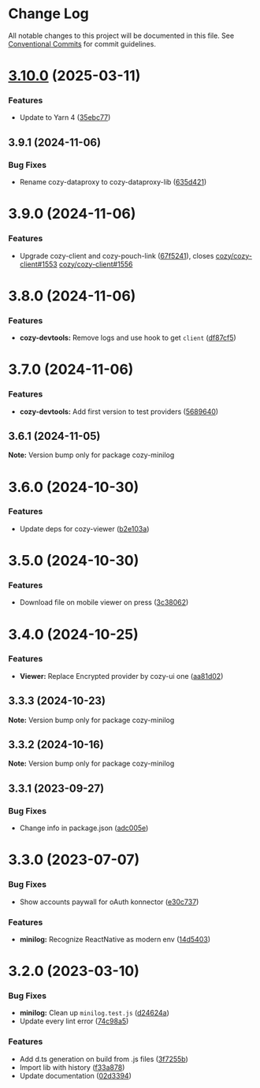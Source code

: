# Change Log

All notable changes to this project will be documented in this file.
See [Conventional Commits](https://conventionalcommits.org) for commit guidelines.

# [3.10.0](https://github.com/cozy/cozy-libs/compare/cozy-minilog@3.9.1...cozy-minilog@3.10.0) (2025-03-11)

### Features

- Update to Yarn 4 ([35ebc77](https://github.com/cozy/cozy-libs/commit/35ebc776f815a76f5a8937e81198e43679702e03))

## 3.9.1 (2024-11-06)

### Bug Fixes

- Rename cozy-dataproxy to cozy-dataproxy-lib ([635d421](https://github.com/cozy/cozy-libs/commit/635d421045fc0374ca88cd68ec4941c95c40a0dd))

# 3.9.0 (2024-11-06)

### Features

- Upgrade cozy-client and cozy-pouch-link ([67f5241](https://github.com/cozy/cozy-libs/commit/67f5241754e0472a991dad3e5fafd0b1c5edb9c6)), closes [cozy/cozy-client#1553](https://github.com/cozy/cozy-client/issues/1553) [cozy/cozy-client#1556](https://github.com/cozy/cozy-client/issues/1556)

# 3.8.0 (2024-11-06)

### Features

- **cozy-devtools:** Remove logs and use hook to get `client` ([df87cf5](https://github.com/cozy/cozy-libs/commit/df87cf500edacae42c55c4bbf710fa2e55ea8ba3))

# 3.7.0 (2024-11-06)

### Features

- **cozy-devtools:** Add first version to test providers ([5689640](https://github.com/cozy/cozy-libs/commit/568964008bb657dfaf8038ac2d9fa3dca8d3eb1c))

## 3.6.1 (2024-11-05)

**Note:** Version bump only for package cozy-minilog

# 3.6.0 (2024-10-30)

### Features

- Update deps for cozy-viewer ([b2e103a](https://github.com/cozy/cozy-libs/commit/b2e103a1280182881ae1133860c0a09650271920))

# 3.5.0 (2024-10-30)

### Features

- Download file on mobile viewer on press ([3c38062](https://github.com/cozy/cozy-libs/commit/3c38062e2c83d5b8f7d0065323c18d45b5ce9564))

# 3.4.0 (2024-10-25)

### Features

- **Viewer:** Replace Encrypted provider by cozy-ui one ([aa81d02](https://github.com/cozy/cozy-libs/commit/aa81d02f0a70de8044f704cbd895b1d54c9f38b8))

## 3.3.3 (2024-10-23)

**Note:** Version bump only for package cozy-minilog

## 3.3.2 (2024-10-16)

**Note:** Version bump only for package cozy-minilog

## 3.3.1 (2023-09-27)

### Bug Fixes

- Change info in package.json ([adc005e](https://github.com/cozy/cozy-libs/commit/adc005e9059435ad66d4fc045f7ecbf3ffba54c9))

# 3.3.0 (2023-07-07)

### Bug Fixes

- Show accounts paywall for oAuth konnector ([e30c737](https://github.com/mixu/minilog/commit/e30c7370e7e1ce41c8238acc3e97f53380935b74))

### Features

- **minilog:** Recognize ReactNative as modern env ([14d5403](https://github.com/mixu/minilog/commit/14d5403de3021f418f98d2c1b1a1578910f34186))

# 3.2.0 (2023-03-10)

### Bug Fixes

- **minilog:** Clean up `minilog.test.js` ([d24624a](https://github.com/mixu/minilog/commit/d24624a6ecdf65172b0f13e3700bb8620b08e753))
- Update every lint error ([74c98a5](https://github.com/mixu/minilog/commit/74c98a5514145e176047ebd2c233e3f01c7bda7f))

### Features

- Add d.ts generation on build from .js files ([3f7255b](https://github.com/mixu/minilog/commit/3f7255b41b88fe158fe77b37fe0b497ac7603031))
- Import lib with history ([f33a878](https://github.com/mixu/minilog/commit/f33a878bfbbd73b4ae2b819feb3dfce23442072f))
- Update documentation ([02d3394](https://github.com/mixu/minilog/commit/02d33949c770d64a7c0ba30064c6d977fd451152))
